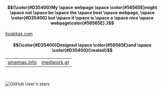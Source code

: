 #### $${\color{#D35400}My \space webpage \space \color{#56565E}might \space not \space be \space the \space best \space webpage, \space \color{#D35400} but \space it \space is \space a \space nice \space webpage\color{#56565E}.}$$
[itsiakkas.com](https://itsiakkas.com)


#### $${\color{#D35400}Designed \space \color{#56565E}and \space \color{#D35400}Created}$$

<table>
  <tr>
    <td style="text-align:center;">
      <a href="https://sinemas.info" alt="sinemas.info" target="_blank" rel="noopener noreferrer">sinemas.info</a>
    </td>
    <td style="text-align:center;">
      <a href="https://medwork.gr" alt="medwork.gr" target="_blank" rel="noopener noreferrer">medwork.gr</a>
    </td>
  </tr>
</table>

<br>

![GitHub User's stars](https://img.shields.io/github/stars/keybraker)


<!-- A day in the life -->
<!-- ![Keybraker's github stats](https://github-readme-stats.vercel.app/api?username=keybraker&show_icons=true&theme=onedark) -->

<!-- <p align="center">
  <img height="50%" width="auto" src ="https://github-readme-stats.vercel.app/api?username=keybraker&show_icons=true&count_private=true&theme=darcula&hide_border=true&hide=issues,contribs&bg_color=00000000">
  <img src ="https://github-readme-streak-stats.herokuapp.com?user=keybraker&theme=darcula&hide_border=true&background=FFFFFF00">
</p> -->

<!-- <p align="center">
  <img align="left" src ="https://github-readme-stats.vercel.app/api/pin/?username=keybraker&repo=ytdx">
  <img align="right" src ="https://github-readme-stats.vercel.app/api/pin/?username=keybraker&repo=pixel-weather">
</p> -->


